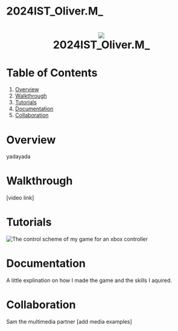 # 2024IST_Oliver.M_
<h1 align="center">
 <img src="https://user-images.githubusercontent.com/45159366/97361059-45151700-185c-11eb-9d12-dae51c79eb8a.png">
  <br />
 2024IST_Oliver.M_
</h1>

# Table of Contents

1. [Overview](https://github.com/TempeHS/2024IST_Oliver.M_?tab=readme-ov-file#overview)
2. [Walkthrough](https://github.com/TempeHS/2024IST_Oliver.M_?tab=readme-ov-file#walkthrough)
3. [Tutorials](https://github.com/TempeHS/2024IST_Oliver.M_?tab=readme-ov-file#tutorials)
4. [Documentation](https://github.com/TempeHS/2024IST_Oliver.M_?tab=readme-ov-file#documentation)
5. [Collaboration](https://github.com/TempeHS/2024IST_Oliver.M_?tab=readme-ov-file#collaboration)

# Overview

yadayada

# Walkthrough

[video link]

# Tutorials

![The control scheme of my game for an xbox controller]("https://github.com/Swebwite/My%20project/Assets/Sprites/Control%20Scheme.png")

# Documentation

A little explination on how I made the game and the skills I aquired.

# Collaboration

Sam the multimedia partner
[add media examples]
